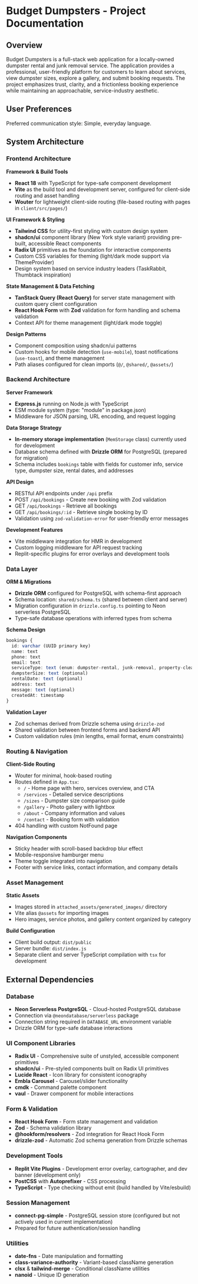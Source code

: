 # Budget Dumpsters - Project Documentation

## Overview

Budget Dumpsters is a full-stack web application for a locally-owned dumpster rental and junk removal service. The application provides a professional, user-friendly platform for customers to learn about services, view dumpster sizes, explore a gallery, and submit booking requests. The project emphasizes trust, clarity, and a frictionless booking experience while maintaining an approachable, service-industry aesthetic.

## User Preferences

Preferred communication style: Simple, everyday language.

## System Architecture

### Frontend Architecture

**Framework & Build Tools**
- **React 18** with TypeScript for type-safe component development
- **Vite** as the build tool and development server, configured for client-side routing and asset handling
- **Wouter** for lightweight client-side routing (file-based routing with pages in `client/src/pages/`)

**UI Framework & Styling**
- **Tailwind CSS** for utility-first styling with custom design system
- **shadcn/ui** component library (New York style variant) providing pre-built, accessible React components
- **Radix UI** primitives as the foundation for interactive components
- Custom CSS variables for theming (light/dark mode support via ThemeProvider)
- Design system based on service industry leaders (TaskRabbit, Thumbtack inspiration)

**State Management & Data Fetching**
- **TanStack Query (React Query)** for server state management with custom query client configuration
- **React Hook Form** with **Zod** validation for form handling and schema validation
- Context API for theme management (light/dark mode toggle)

**Design Patterns**
- Component composition using shadcn/ui patterns
- Custom hooks for mobile detection (`use-mobile`), toast notifications (`use-toast`), and theme management
- Path aliases configured for clean imports (`@/`, `@shared/`, `@assets/`)

### Backend Architecture

**Server Framework**
- **Express.js** running on Node.js with TypeScript
- ESM module system (type: "module" in package.json)
- Middleware for JSON parsing, URL encoding, and request logging

**Data Storage Strategy**
- **In-memory storage implementation** (`MemStorage` class) currently used for development
- Database schema defined with **Drizzle ORM** for PostgreSQL (prepared for migration)
- Schema includes `bookings` table with fields for customer info, service type, dumpster size, rental dates, and addresses

**API Design**
- RESTful API endpoints under `/api` prefix
- POST `/api/bookings` - Create new booking with Zod validation
- GET `/api/bookings` - Retrieve all bookings
- GET `/api/bookings/:id` - Retrieve single booking by ID
- Validation using `zod-validation-error` for user-friendly error messages

**Development Features**
- Vite middleware integration for HMR in development
- Custom logging middleware for API request tracking
- Replit-specific plugins for error overlays and development tools

### Data Layer

**ORM & Migrations**
- **Drizzle ORM** configured for PostgreSQL with schema-first approach
- Schema location: `shared/schema.ts` (shared between client and server)
- Migration configuration in `drizzle.config.ts` pointing to Neon serverless PostgreSQL
- Type-safe database operations with inferred types from schema

**Schema Design**
```typescript
bookings {
  id: varchar (UUID primary key)
  name: text
  phone: text
  email: text
  serviceType: text (enum: dumpster-rental, junk-removal, property-cleanout)
  dumpsterSize: text (optional)
  rentalDate: text (optional)
  address: text
  message: text (optional)
  createdAt: timestamp
}
```

**Validation Layer**
- Zod schemas derived from Drizzle schema using `drizzle-zod`
- Shared validation between frontend forms and backend API
- Custom validation rules (min lengths, email format, enum constraints)

### Routing & Navigation

**Client-Side Routing**
- Wouter for minimal, hook-based routing
- Routes defined in `App.tsx`:
  - `/` - Home page with hero, services overview, and CTA
  - `/services` - Detailed service descriptions
  - `/sizes` - Dumpster size comparison guide
  - `/gallery` - Photo gallery with lightbox
  - `/about` - Company information and values
  - `/contact` - Booking form with validation
- 404 handling with custom NotFound page

**Navigation Components**
- Sticky header with scroll-based backdrop blur effect
- Mobile-responsive hamburger menu
- Theme toggle integrated into navigation
- Footer with service links, contact information, and company details

### Asset Management

**Static Assets**
- Images stored in `attached_assets/generated_images/` directory
- Vite alias `@assets` for importing images
- Hero images, service photos, and gallery content organized by category

**Build Configuration**
- Client build output: `dist/public`
- Server bundle: `dist/index.js`
- Separate client and server TypeScript compilation with `tsx` for development

## External Dependencies

### Database
- **Neon Serverless PostgreSQL** - Cloud-hosted PostgreSQL database
- Connection via `@neondatabase/serverless` package
- Connection string required in `DATABASE_URL` environment variable
- Drizzle ORM for type-safe database interactions

### UI Component Libraries
- **Radix UI** - Comprehensive suite of unstyled, accessible component primitives
- **shadcn/ui** - Pre-styled components built on Radix UI primitives
- **Lucide React** - Icon library for consistent iconography
- **Embla Carousel** - Carousel/slider functionality
- **cmdk** - Command palette component
- **vaul** - Drawer component for mobile interactions

### Form & Validation
- **React Hook Form** - Form state management and validation
- **Zod** - Schema validation library
- **@hookform/resolvers** - Zod integration for React Hook Form
- **drizzle-zod** - Automatic Zod schema generation from Drizzle schemas

### Development Tools
- **Replit Vite Plugins** - Development error overlay, cartographer, and dev banner (development only)
- **PostCSS** with **Autoprefixer** - CSS processing
- **TypeScript** - Type checking without emit (build handled by Vite/esbuild)

### Session Management
- **connect-pg-simple** - PostgreSQL session store (configured but not actively used in current implementation)
- Prepared for future authentication/session handling

### Utilities
- **date-fns** - Date manipulation and formatting
- **class-variance-authority** - Variant-based className generation
- **clsx** & **tailwind-merge** - Conditional className utilities
- **nanoid** - Unique ID generation